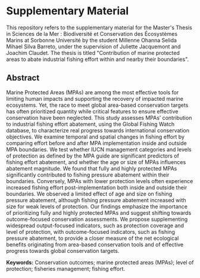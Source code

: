 # Supplementary Material


This repository refers to the supplementary material for the Master's Thesis in Sciences de la Mer : Biodiversité et Conservation des Écosystèmes Marins at Sorbonne Université by the student Millenne Ohanna Selida Mihael Silva Barreto, under the supervision of Juliette Jacquemont and Joachim Claudet. The thesis is titled "Contribution of marine protected areas to abate industrial fishing effort within and nearby their boundaries".


## Abstract

Marine Protected Areas (MPAs) are among the most effective tools for limiting human impacts and supporting the recovery of impacted marine ecosystems. Yet, the race to meet global area-based conservation targets has often prioritized quantity while critical features to ensure effective conservation have been neglected. This study assesses MPAs’ contribution to industrial fishing effort abatement, using the Global Fishing Watch database, to characterize real progress towards international conservation objectives. We examine temporal and spatial changes in fishing effort by comparing effort before and after MPA implementation inside and outside MPA boundaries. We test whether IUCN management categories and levels of protection as defined by the MPA guide are significant predictors of fishing effort abatement, and whether the age or size of MPAs influences abatement magnitude. We found that fully and highly protected MPAs significantly contributed to fishing pressure abatement within their boundaries. Conversely, MPAs with lower protection levels often experience increased fishing effort post-implementation both inside and outside their boundaries. We observed a limited effect of age and size on fishing pressure abatement, although fishing pressure abatement increased with size for weak levels of protection. Our findings emphasize the importance of prioritizing fully and highly protected MPAs and suggest shifting towards outcome-focused conservation assessments. We propose supplementing widespread output-focused indicators, such as protection coverage and level of protection, with outcome-focused indicators, such as fishing pressure abatement, to provide a closer measure of the net ecological benefits originating from area-based conservation tools and of effective progress towards global conservation targets.

**Keywords:** Conservation outcomes; marine protected areas (MPAs); level of protection; fisheries management; fishing effort.
